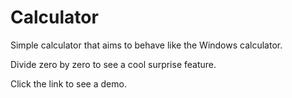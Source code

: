 # Calculator
Simple calculator that aims to behave like the Windows calculator.

Divide zero by zero to see a cool surprise feature.

Click the link to see a demo.
